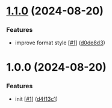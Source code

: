 # [1.1.0](https://github.com/d3p1/base-css-template/compare/v1.0.0...v1.1.0) (2024-08-20)


### Features

* improve format style [[#1](https://github.com/d3p1/base-css-template/issues/1)] ([d0de8d3](https://github.com/d3p1/base-css-template/commit/d0de8d3f14c6e2269ce2e52dba879447bc385996))

# 1.0.0 (2024-08-20)


### Features

* init [[#1](https://github.com/d3p1/base-css-template/issues/1)] ([d4f13c1](https://github.com/d3p1/base-css-template/commit/d4f13c1ab002cc7a8f9e75aef2af0ca90a5254f2))

